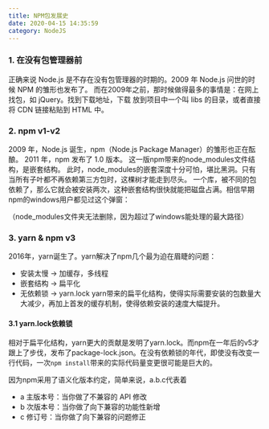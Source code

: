 ```yaml
---
title: NPM包发展史
date: 2020-04-15 14:35:59
category: NodeJS
---
```


### 1. 在没有包管理器前
正确来说 Node.js 是不存在没有包管理器的时期的。2009 年 Node.js 问世的时候 NPM 的雏形也发布了。
而在2009年之前，那时候做得最多的事情是：在网上找包，如 jQuery。找到下载地址，下载 放到项目中一个叫 libs 的目录，或者直接将 CDN 链接粘贴到 HTML 中。


### 2. npm v1-v2
2009 年，Node.js 诞生，npm（Node.js Package Manager）的雏形也正在酝酿。
​2011 年，npm 发布了 1.0 版本。
这一版npm带来的node_modules文件结构，是嵌套结构。
此时，node_modules的嵌套深度十分可怕，堪比黑洞。只有当所有子叶都不再依赖第三方包时，这棵树才能走到尽头。
一个库，被不同的包依赖了，那么它就会被安装两次，这种嵌套结构很快就能把磁盘占满。相信早期npm的windows用户都见过这个弹窗：

（node_modules文件夹无法删除，因为超过了windows能处理的最大路径）


### 3. yarn & npm v3
2016年，yarn诞生了。yarn解决了npm几个最为迫在眉睫的问题：
- 安装太慢 -> 加缓存，多线程
- 嵌套结构 -> 扁平化
- 无依赖锁 -> yarn.lock
yarn带来的扁平化结构，使得实际需要安装的包数量大大减少，再加上首发的缓存机制，使得依赖安装的速度大幅提升。


#### 3.1 yarn.lock依赖锁
相对于扁平化结构，yarn更大的贡献是发明了yarn.lock。而npm在一年后的v5才跟上了步伐，发布了package-lock.json。在没有依赖锁的年代，即使没有改变一行代码，一次`npm install`带来的实际代码量变更很可能是巨大的。

因为npm采用了语义化版本约定，简单来说，a.b.c代表着
- a 主版本号：当你做了不兼容的 API 修改
- b 次版本号：当你做了向下兼容的功能性新增
- c 修订号：当你做了向下兼容的问题修正